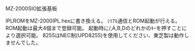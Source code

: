 MZ-2000SIO拡張基板

IPLROMをMZ-2000IPL.hexに書き換える。
ｼﾘｱﾙ通信とROM起動が行える。
ROM起動は最大4個まで登録可能。
起動時に/,A,B,Dのどれかのｷｰを押すことにより選択可能。
8255はNEC制(UPD8255)を使用してください、東芝製は動作しませんでした。

